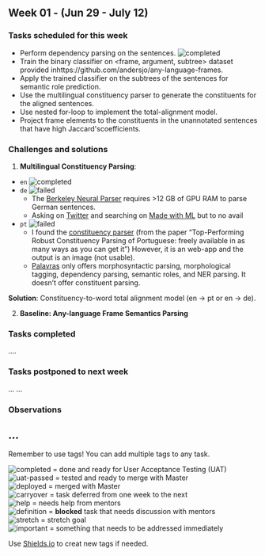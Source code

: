 ## Week 01 - (Jun 29 - July 12)

### Tasks scheduled for this week
- Perform dependency parsing on the sentences. ![completed](https://img.shields.io/static/v1?label=&message=completed&color=green)
- Train the binary classifier on <frame, argument, subtree> dataset provided inhttps://github.com/andersjo/any-language-frames.
- Apply the trained classifier on the subtrees of the sentences for semantic role prediction.
- Use the multilingual constituency parser to generate the constituents for the aligned sentences.
- Use nested for-loop to implement the total-alignment model.
- Project frame elements to the constituents in the unannotated sentences that have high Jaccard'scoefficients.


### Challenges and solutions
1. **Multilingual Constituency Parsing**:
  - `en` ![completed](https://img.shields.io/static/v1?label=&message=completed&color=green)
  - `de` ![failed](https://img.shields.io/static/v1?label=&message=failed&color=red)
    - The [Berkeley Neural Parser](https://github.com/nikitakit/self-attentive-parser) requires >12 GB of GPU RAM to parse German sentences.
    - Asking on [Twitter](https://twitter.com/yongzhengxin/status/1281034412059242498) and searching on [Made with ML](https://madewithml.com/projects/search-results/?tags=constituency-parsing) but to no avail
  - `pt` ![failed](https://img.shields.io/static/v1?label=&message=failed&color=red)
    - I found the [constituency parser](http://lxcenter.di.fc.ul.pt/services/en/LXServicesParser.html) (from the paper “Top-Performing Robust Constituency Parsing of Portuguese: freely available in as many ways as you can get it”) However, it is an web-app and the output is an image (not usable).
    - [Palavras](https://visl.sdu.dk/visl/pt/parsing/automatic/parse.php) only offers morphosyntactic parsing, morphological tagging, dependency parsing, semantic roles, and NER parsing. It doesn’t offer constituent parsing. 

**Solution**: Constituency-to-word total alignment model (en -> pt or en -> de).

2. **Baseline: Any-language Frame Semantics Parsing**


### Tasks completed

....

### Tasks postponed to next week

...
...

### Observations

...
---
Remember to use tags! You can add multiple tags to any task.

![completed](https://img.shields.io/static/v1?label=&message=completed&color=green) = done and ready for User Acceptance Testing (UAT)<br>
![uat-passed](https://img.shields.io/static/v1?label=UAT&message=passed&color=success) = tested and ready to merge with Master<br>
![deployed](https://img.shields.io/static/v1?label=&message=deployed&color=success) = merged with Master<br>
![carryover](https://img.shields.io/static/v1?label=&message=carryover&color=yellow) = task deferred from one week to the next<br>
![help](https://img.shields.io/static/v1?label=&message=need_help&color=blue) = needs help from mentors<br>
![definition](https://img.shields.io/static/v1?label=&message=needs_definition&color=orange) = **blocked** task that needs discussion with mentors<br>
![stretch](https://img.shields.io/static/v1?label=&message=stretch&color=orange) = stretch goal <br>
![important](https://img.shields.io/static/v1?label=&message=important&color=red) = something that needs to be addressed immediately<br>


Use [Shields.io](https://shields.io) to creat new tags if needed.

